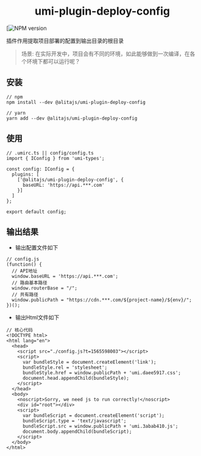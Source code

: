 <h1 align="center">umi-plugin-deploy-config</h1>

[![NPM version](https://img.shields.io/npm/v/@alitajs/umi-plugin-deploy-config.svg?style=flat)

插件作用提取项目部署的配置到输出目录的根目录

> 场景: 在实际开发中，项目会有不同的环境，如此能够做到一次编译，在各个环境下都可以运行呢？

## 安装

```
// npm
npm install --dev @alitajs/umi-plugin-deploy-config

// yarn 
yarn add --dev @alitajs/umi-plugin-deploy-config
```

## 使用

```
// .umirc.ts || config/config.ts
import { IConfig } from 'umi-types';

const config: IConfig = {
  plugins: [
    ['@alitajs/umi-plugin-deploy-config', {
      baseURL: 'https://api.***.com'
    }]
  ]
};

export default config;
```

## 输出结果

* 输出配置文件如下

```
// config.js
(function() {
  // API地址
  window.baseURL = 'https://api.***.com';
  // 路由基本路径
  window.routerBase = "/";
  // 共有路径
  window.publicPath = "https://cdn.***.com/${project-name}/${env}/";
})();
```

* 输出Html文件如下

```
// 核心代码
<!DOCTYPE html>
<html lang="en">
  <head>
    <script src="./config.js?t=1565598003"></script>
    <script>
      var bundleStyle = document.createElement('link');
      bundleStyle.rel = 'stylesheet';
      bundleStyle.href = window.publicPath + 'umi.daee5917.css';
      document.head.appendChild(bundleStyle);
    </script>
  </head>
  <body>
    <noscript>Sorry, we need js to run correctly!</noscript>
    <div id="root"></div>
    <script>
      var bundleScript = document.createElement('script');
      bundleScript.type = 'text/javascript';
      bundleScript.src = window.publicPath + 'umi.3abab410.js';
      document.body.appendChild(bundleScript);
    </script>
  </body>
</html>

```
